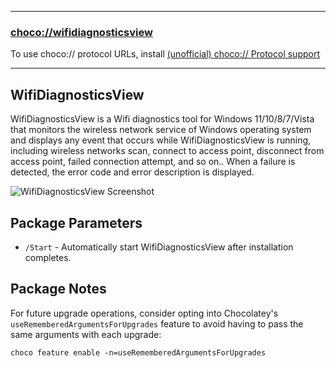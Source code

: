 
---
### [choco://wifidiagnosticsview](choco://wifidiagnosticsview)
To use choco:// protocol URLs, install [(unofficial) choco:// Protocol support ](https://community.chocolatey.org/packages/choco-protocol-support)

---

## WifiDiagnosticsView

WifiDiagnosticsView is a Wifi diagnostics tool for Windows 11/10/8/7/Vista that monitors the wireless network service of Windows operating system and displays any event that occurs while WifiDiagnosticsView is running, including wireless networks scan, connect to access point, disconnect from access point, failed connection attempt, and so on.. When a failure is detected, the error code and error description is displayed.

![WifiDiagnosticsView Screenshot](https://cdn.jsdelivr.net/gh/brogers5/chocolatey-package-wifidiagnosticsview@ccb25ee5752ef92b55e79309a59db71067938260//Screenshot.png)

## Package Parameters

* `/Start` - Automatically start WifiDiagnosticsView after installation completes.

## Package Notes
For future upgrade operations, consider opting into Chocolatey's `useRememberedArgumentsForUpgrades` feature to avoid having to pass the same arguments with each upgrade:

```shell
choco feature enable -n=useRememberedArgumentsForUpgrades
```

